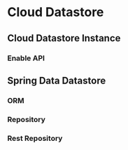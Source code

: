 # Cloud Datastore

## Cloud Datastore Instance

### Enable API

## Spring Data Datastore

### ORM

### Repository

### Rest Repository

